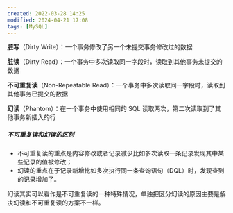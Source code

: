 ```yaml
---
created: 2022-03-28 14:25
modified: 2024-04-21 17:08
tags: [MySQL]
---
```


  **脏写**（Dirty Write）：一个事务修改了另一个未提交事务修改过的数据
  
  **脏读**（Dirty Read）：一个事务中多次读取同一字段时，读取到其他事务未提交的数据
  
  **不可重复读**（Non-Repeatable Read）：一个事务中多次读取同一字段时，读取到其他事务已提交的数据
  
  **幻读**（Phantom）：在一个事务中使用相同的 SQL 读取两次，第二次读取到了其他事务新插入的行

##### 不可重复读和幻读的区别
- 不可重复读的重点是内容修改或者记录减少比如多次读取一条记录发现其中某些记录的值被修改；
- 幻读的重点在于记录新增比如多次执行同一条查询语句（DQL）时，发现查到的记录增加了。

幻读其实可以看作是不可重复读的一种特殊情况，单独把区分幻读的原因主要是解决幻读和不可重复读的方案不一样。